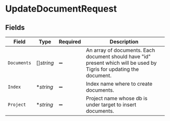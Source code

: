 # UpdateDocumentRequest


## Fields

| Field                                                                                                                 | Type                                                                                                                  | Required                                                                                                              | Description                                                                                                           |
| --------------------------------------------------------------------------------------------------------------------- | --------------------------------------------------------------------------------------------------------------------- | --------------------------------------------------------------------------------------------------------------------- | --------------------------------------------------------------------------------------------------------------------- |
| `Documents`                                                                                                           | []*string*                                                                                                            | :heavy_minus_sign:                                                                                                    | An array of documents. Each document should have "id" present which will be used by Tigris for updating the document. |
| `Index`                                                                                                               | **string*                                                                                                             | :heavy_minus_sign:                                                                                                    | Index name where to create documents.                                                                                 |
| `Project`                                                                                                             | **string*                                                                                                             | :heavy_minus_sign:                                                                                                    | Project name whose db is under target to insert documents.                                                            |